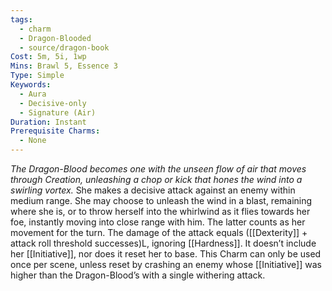 ```yaml
---
tags:
  - charm
  - Dragon-Blooded
  - source/dragon-book
Cost: 5m, 5i, 1wp
Mins: Brawl 5, Essence 3
Type: Simple
Keywords:
  - Aura
  - Decisive-only
  - Signature (Air)
Duration: Instant
Prerequisite Charms:
  - None
---
```

*The Dragon-Blood becomes one with the unseen flow of air that moves through Creation, unleashing a chop or kick that hones the wind into a swirling vortex.*
She makes a decisive attack against an enemy within medium range. She may choose to unleash the wind in a blast, remaining where she is, or to throw herself into the whirlwind as it flies towards her foe, instantly moving into close range with him. The latter counts as her movement for the turn. The damage of the attack equals ([[Dexterity]] + attack roll threshold successes)L, ignoring [[Hardness]]. It doesn’t include her [[Initiative]], nor does it reset her to base. This Charm can only be used once per scene, unless reset by crashing an enemy whose [[Initiative]] was higher than the Dragon-Blood’s with a single withering attack.